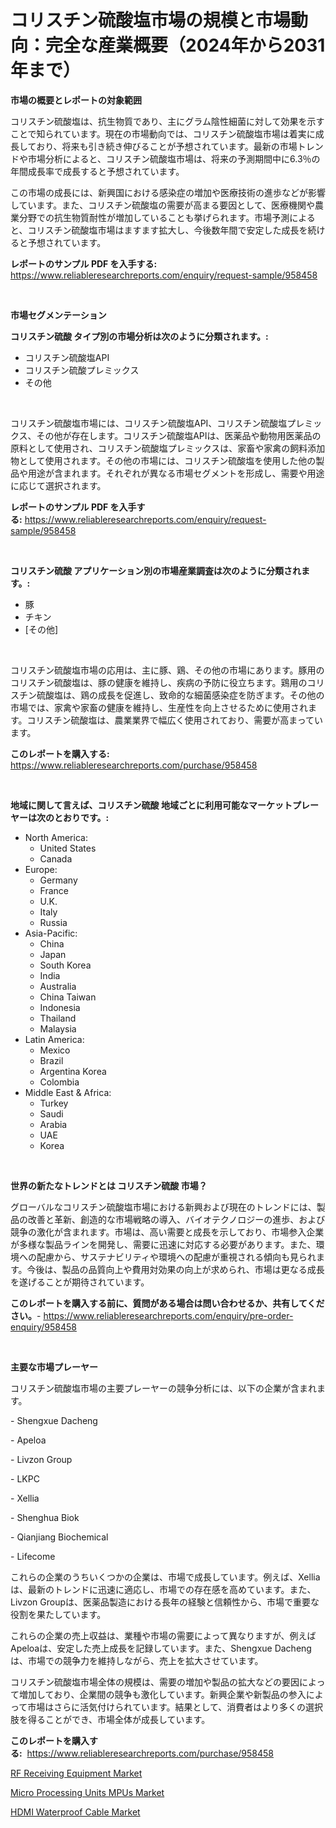 <p><h1>コリスチン硫酸塩市場の規模と市場動向：完全な産業概要（2024年から2031年まで）</h1></p><p><strong>市場の概要とレポートの対象範囲</strong></p>
<p><p>コリスチン硫酸塩は、抗生物質であり、主にグラム陰性細菌に対して効果を示すことで知られています。現在の市場動向では、コリスチン硫酸塩市場は着実に成長しており、将来も引き続き伸びることが予想されています。最新の市場トレンドや市場分析によると、コリスチン硫酸塩市場は、将来の予測期間中に6.3％の年間成長率で成長すると予想されています。</p><p>この市場の成長には、新興国における感染症の増加や医療技術の進歩などが影響しています。また、コリスチン硫酸塩の需要が高まる要因として、医療機関や農業分野での抗生物質耐性が増加していることも挙げられます。市場予測によると、コリスチン硫酸塩市場はますます拡大し、今後数年間で安定した成長を続けると予想されています。</p></p>
<p><strong>レポートのサンプル PDF を入手する:</strong> <a href="https://www.reliableresearchreports.com/enquiry/request-sample/958458">https://www.reliableresearchreports.com/enquiry/request-sample/958458</a></p>
<p>&nbsp;</p>
<p><strong>市場セグメンテーション</strong></p>
<p><strong>コリスチン硫酸 タイプ別の市場分析は次のように分類されます。:</strong></p>
<p><ul><li>コリスチン硫酸塩API</li><li>コリスチン硫酸プレミックス</li><li>その他</li></ul></p>
<p>&nbsp;</p>
<p><p>コリスチン硫酸塩市場には、コリスチン硫酸塩API、コリスチン硫酸塩プレミックス、その他が存在します。コリスチン硫酸塩APIは、医薬品や動物用医薬品の原料として使用され、コリスチン硫酸塩プレミックスは、家畜や家禽の飼料添加物として使用されます。その他の市場には、コリスチン硫酸塩を使用した他の製品や用途が含まれます。それぞれが異なる市場セグメントを形成し、需要や用途に応じて選択されます。</p></p>
<p><strong>レポートのサンプル PDF を入手する:</strong>&nbsp;<a href="https://www.reliableresearchreports.com/enquiry/request-sample/958458">https://www.reliableresearchreports.com/enquiry/request-sample/958458</a></p>
<p>&nbsp;</p>
<p><strong> コリスチン硫酸 アプリケーション別の市場産業調査は次のように分類されます。:</strong></p>
<p><ul><li>豚</li><li>チキン</li><li>[その他]</li></ul></p>
<p>&nbsp;</p>
<p><p>コリスチン硫酸塩市場の応用は、主に豚、鶏、その他の市場にあります。豚用のコリスチン硫酸塩は、豚の健康を維持し、疾病の予防に役立ちます。鶏用のコリスチン硫酸塩は、鶏の成長を促進し、致命的な細菌感染症を防ぎます。その他の市場では、家禽や家畜の健康を維持し、生産性を向上させるために使用されます。コリスチン硫酸塩は、農業業界で幅広く使用されており、需要が高まっています。</p></p>
<p><strong>このレポートを購入する:</strong>&nbsp; <a href="https://www.reliableresearchreports.com/purchase/958458">https://www.reliableresearchreports.com/purchase/958458</a></p>
<p>&nbsp;</p>
<p><strong>地域に関して言えば、コリスチン硫酸 地域ごとに利用可能なマーケットプレーヤーは次のとおりです。:</strong></p>
<p><ul>
    <li>
        North America:
        <ul>
            <li>United States</li>
            <li>Canada</li>
        </ul>
    </li>
    <li>
        Europe:
        <ul>
            <li>Germany</li>
            <li>France</li>
            <li>U.K.</li>
            <li>Italy</li>
            <li>Russia</li>
        </ul>
    </li>
    <li>
        Asia-Pacific:
        <ul>
            <li>China</li>
            <li>Japan</li>
            <li>South Korea</li>
            <li>India</li>
            <li>Australia</li>
            <li>China Taiwan</li>
            <li>Indonesia</li>
            <li>Thailand</li>
            <li>Malaysia</li>
        </ul>
    </li>
    <li>
        Latin America:
        <ul>
            <li>Mexico</li>
            <li>Brazil</li>
            <li>Argentina Korea</li>
            <li>Colombia</li>
        </ul>
    </li>
    <li>
        Middle East & Africa:
        <ul>
            <li>Turkey</li>
            <li>Saudi</li>
            <li>Arabia</li>
            <li>UAE</li>
            <li>Korea</li>
        </ul>
    </li>
    </ul></p>
<p>&nbsp;</p>
<p><strong>世界の新たなトレンドとは コリスチン硫酸 市場？</strong></p>
<p><p>グローバルなコリスチン硫酸塩市場における新興および現在のトレンドには、製品の改善と革新、創造的な市場戦略の導入、バイオテクノロジーの進歩、および競争の激化が含まれます。市場は、高い需要と成長を示しており、市場参入企業が多様な製品ラインを開発し、需要に迅速に対応する必要があります。また、環境への配慮から、サステナビリティや環境への配慮が重視される傾向も見られます。今後は、製品の品質向上や費用対効果の向上が求められ、市場は更なる成長を遂げることが期待されています。</p></p>
<p><strong>このレポートを購入する前に、質問がある場合は問い合わせるか、共有してください。</strong>- <a href="https://www.reliableresearchreports.com/enquiry/pre-order-enquiry/958458">https://www.reliableresearchreports.com/enquiry/pre-order-enquiry/958458</a></p>
<p>&nbsp;</p>
<p><strong>主要な市場プレーヤー</strong></p>
<p><p>コリスチン硫酸塩市場の主要プレーヤーの競争分析には、以下の企業が含まれます。</p><p>- Shengxue Dacheng</p><p>- Apeloa</p><p>- Livzon Group</p><p>- LKPC</p><p>- Xellia</p><p>- Shenghua Biok</p><p>- Qianjiang Biochemical</p><p>- Lifecome</p><p>これらの企業のうちいくつかの企業は、市場で成長しています。例えば、Xelliaは、最新のトレンドに迅速に適応し、市場での存在感を高めています。また、Livzon Groupは、医薬品製造における長年の経験と信頼性から、市場で重要な役割を果たしています。</p><p>これらの企業の売上収益は、業種や市場の需要によって異なりますが、例えばApeloaは、安定した売上成長を記録しています。また、Shengxue Dachengは、市場での競争力を維持しながら、売上を拡大させています。</p><p>コリスチン硫酸塩市場全体の規模は、需要の増加や製品の拡大などの要因によって増加しており、企業間の競争も激化しています。新興企業や新製品の参入によって市場はさらに活気付けられています。結果として、消費者はより多くの選択肢を得ることができ、市場全体が成長しています。</p></p>
<p><strong>このレポートを購入する:</strong>&nbsp;&nbsp;<a href="https://www.reliableresearchreports.com/purchase/958458">https://www.reliableresearchreports.com/purchase/958458</a></p>
<p><p><a href="https://github.com/kosella/Market-Research-Report-List-2/blob/main/rf-receiving-equipment-market.md">RF Receiving Equipment Market</a></p><p><a href="https://github.com/kufem1/Market-Research-Report-List-2/blob/main/micro-processing-units-mpus-market.md">Micro Processing Units MPUs Market</a></p><p><a href="https://github.com/nathandecarvalho/Market-Research-Report-List-2/blob/main/hdmi-waterproof-cable-market.md">HDMI Waterproof Cable Market</a></p></p>